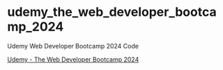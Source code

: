 # udemy_the_web_developer_bootcamp_2024
Udemy Web Developer Bootcamp 2024 Code

[Udemy - The Web Developer Bootcamp 2024](https://www.udemy.com/share/101W9C3@tnDbvQIOfdQtnl4Ik-tzoOyk3E8v5IoZV1TSct5vvUCZb89h8-mBdqoGD9aHCYHM/)
